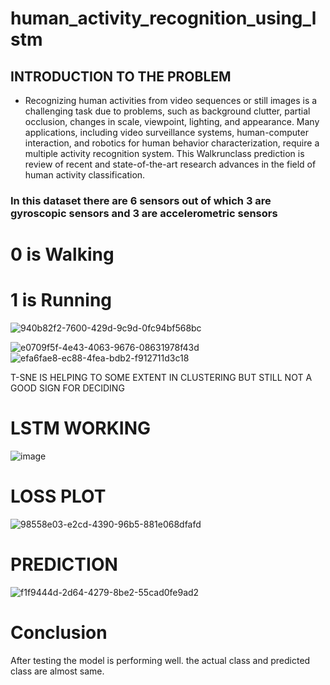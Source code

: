 # human_activity_recognition_using_lstm

## INTRODUCTION TO THE PROBLEM  

* Recognizing human activities from video sequences or still images is a challenging task due to problems, such as background clutter, partial occlusion, changes in scale, viewpoint, lighting, and appearance. Many applications, including video surveillance systems, human-computer interaction, and robotics for human behavior characterization, require a multiple activity recognition system. This Walkrunclass prediction is review of recent and state-of-the-art research advances in the field of human activity classification. 

### In this dataset there are 6 sensors out of which 3 are gyroscopic sensors and 3 are accelerometric sensors



# 0 is Walking
# 1 is Running

![940b82f2-7600-429d-9c9d-0fc94bf568bc](https://user-images.githubusercontent.com/64718250/143169733-f4b2cd4e-6e8a-4b3a-95c6-2ff1595daa7e.png)

![e0709f5f-4e43-4063-9676-08631978f43d](https://user-images.githubusercontent.com/64718250/143169782-4ffbdade-c17b-42ec-a043-1bfac5eeae0d.png)
![efa6fae8-ec88-4fea-bdb2-f912711d3c18](https://user-images.githubusercontent.com/64718250/143169796-e8b4a9d6-2123-4ee1-80fb-3804996a8ee1.png)

T-SNE IS HELPING TO SOME EXTENT IN CLUSTERING BUT STILL NOT A GOOD SIGN FOR DECIDING
 
 # LSTM WORKING
![image](https://user-images.githubusercontent.com/64718250/143169883-28c57643-9ab0-4619-914b-64175c439dce.png)

# LOSS PLOT


![98558e03-e2cd-4390-96b5-881e068dfafd](https://user-images.githubusercontent.com/64718250/143170000-7bfc67b4-964b-4d69-add4-5298ca75d699.png)

# PREDICTION
![f1f9444d-2d64-4279-8be2-55cad0fe9ad2](https://user-images.githubusercontent.com/64718250/143170053-cfa8b1c8-e1c1-40b9-822d-6d68786e9080.png)


# Conclusion

After testing the model is performing well. the actual class and predicted class are almost same.
